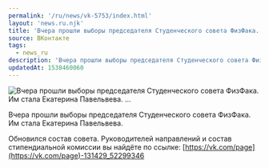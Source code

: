 ```yaml
---
permalink: '/ru/news/vk-5753/index.html'
layout: 'news.ru.njk'
title: 'Вчера прошли выборы председателя Студенческого совета ФизФака. Им стала Екатерина Павельвева. '
source: ВКонтакте
tags:
  - news_ru
description: 'Вчера прошли выборы председателя Студенческого совета ФизФака. Им стала Екатерина Павельвева. …'
updatedAt: 1538460060
---
```

![Вчера прошли выборы председателя Студенческого совета ФизФака. Им стала Екатерина Павельвева. …](https://sun9-2.userapi.com/impf/c852220/v852220226/14a4a/gpEjyPjKvMo.jpg?size=637x549&quality=96&proxy=1&sign=f21712f504e72d88cd290685d3d5c569&c_uniq_tag=zJFhrEX1KQXFdivzCLH1tTays-sT6lxjVK3fOIkiNNM&type=album)

Вчера прошли выборы председателя Студенческого совета ФизФака. Им стала Екатерина Павельвева.

Обновился состав совета. Руководителей направлений и состав стипендиальной комиссии вы найдёте по ссылке: [https://vk.com/page](https://vk.com/page)-131429_52299346
